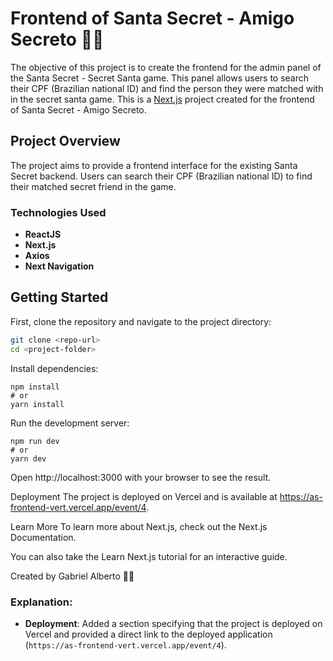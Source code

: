 # Frontend of Santa Secret - Amigo Secreto 🎅🎁

The objective of this project is to create the frontend for the admin panel of the Santa Secret - Secret Santa game. This panel allows users to search their CPF (Brazilian national ID) and find the person they were matched with in the secret santa game.
  This is a [Next.js](https://nextjs.org/) project created for the frontend of Santa Secret - Amigo Secreto.

## Project Overview

The project aims to provide a frontend interface for the existing Santa Secret backend. Users can search their CPF (Brazilian national ID) to find their matched secret friend in the game.

### Technologies Used

- **ReactJS**
- **Next.js**
- **Axios**
- **Next Navigation**

## Getting Started

First, clone the repository and navigate to the project directory:

```bash
git clone <repo-url>
cd <project-folder>

````
Install dependencies:

```
npm install
# or
yarn install
````
Run the development server:
```
npm run dev
# or
yarn dev
````

Open http://localhost:3000 with your browser to see the result.

Deployment
The project is deployed on Vercel and is available at https://as-frontend-vert.vercel.app/event/4.

Learn More
To learn more about Next.js, check out the Next.js Documentation.

You can also take the Learn Next.js tutorial for an interactive guide.

Created by Gabriel Alberto 👨‍💻



### Explanation:

- **Deployment**: Added a section specifying that the project is deployed on Vercel and provided a direct link to the deployed application (`https://as-frontend-vert.vercel.app/event/4`).
  

